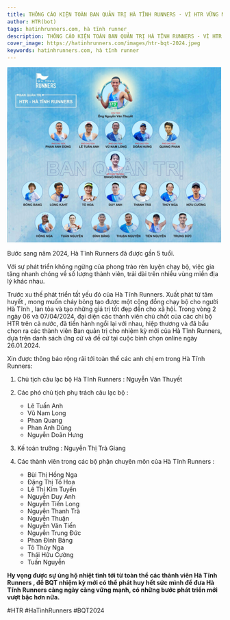 ```yaml
---
title: THÔNG CÁO KIỆN TOÀN BAN QUẢN TRỊ HÀ TĨNH RUNNERS - VÌ HTR VỮNG MẠNH VÀ PHÁT TRIỂN
author: HTR(bot)
tags: hatinhrunners.com, hà tĩnh runner
description: THÔNG CÁO KIỆN TOÀN BAN QUẢN TRỊ HÀ TĨNH RUNNERS - VÌ HTR VỮNG MẠNH VÀ PHÁT TRIỂN
cover_image: https://hatinhrunners.com/images/htr-bqt-2024.jpeg
keywords: hatinhrunners.com, hà tĩnh runner
---
```


<img style="max-width: 500px;
    max-height: 500px;"
    src="../images/htr-bqt-2024.jpeg" alt="BQT HTR 2024 - HaTinhRunners.com">

Bước sang năm 2024, Hà Tĩnh Runners đã được gần 5 tuổi.

Với sự phát triển không ngừng của phong trào rèn luyện chạy bộ, việc gia tăng nhanh chóng về số lượng thành viên, trải dài trên nhiều vùng miền địa lý khác nhau.

Trước xu thế phát triển tất yếu đó của Hà Tĩnh Runners. Xuất phát từ tâm huyết , mong muốn cháy bỏng tạo được một cộng đồng chạy bộ cho người Hà Tĩnh , lan tỏa và tạo những giá trị tốt đẹp đến cho xã hội. Trong vòng 2 ngày 06 và 07/04/2024, đại diện các thành viên chủ chốt của các chi bộ HTR trên cả nước, đã tiến hành ngồi lại với nhau, hiệp thương và đã bầu chọn ra các thành viên Ban quản trị cho nhiệm kỳ mới của Hà Tĩnh Runners, dựa trên danh sách ứng cử và đề cử tại cuộc bình chọn online ngày 26.01.2024.

Xin được thông báo rộng rãi tới toàn thể các anh chị em trong Hà Tĩnh Runners:

1. Chủ tịch câu lạc bộ Hà Tĩnh Runners : Nguyễn Văn Thuyết

2. Các phó chủ tịch phụ trách câu lạc bộ :

    - Lê Tuấn Anh
    - Vũ Nam Long
    - Phan Quang
    - Phan Anh Dũng
    - Nguyễn Doãn Hưng

3. Kế toán trưởng : Nguyễn Thị Trà Giang

4. Các thành viên trong các bộ phận chuyên môn của Hà Tĩnh Runners :

    - Bùi Thị Hồng Nga
    - Đặng Thị Tố Hoa
    - Lê Thị Kim Tuyến
    - Nguyễn Duy Anh
    - Nguyễn Tiến Long
    - Nguyễn Thanh Trà
    - Nguyễn Thuận
    - Nguyễn Văn Tiến
    - Nguyễn Trung Đức
    - Phan Đình Bảng
    - Tô Thúy Nga
    - Thái Hữu Cường
    - Tuấn Nguyễn

**Hy vọng được sự ủng hộ nhiệt tình tới từ toàn thể các thành viên Hà Tĩnh Runners , để BQT nhiệm kỳ mới có thể phát huy hết sức mình để đưa Hà Tĩnh Runners càng ngày càng vững mạnh, có những bước phát triển mới vượt bậc hơn nữa.**

#HTR
#HaTinhRunners
#BQT2024

